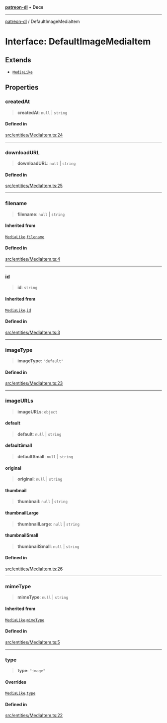 [**patreon-dl**](../README.md) • **Docs**

***

[patreon-dl](../README.md) / DefaultImageMediaItem

# Interface: DefaultImageMediaItem

## Extends

- [`MediaLike`](MediaLike.md)

## Properties

### createdAt

> **createdAt**: `null` \| `string`

#### Defined in

[src/entities/MediaItem.ts:24](https://github.com/patrickkfkan/patreon-dl/blob/7168e7165dfd3021aec234ee0e8458b1a8040c70/src/entities/MediaItem.ts#L24)

***

### downloadURL

> **downloadURL**: `null` \| `string`

#### Defined in

[src/entities/MediaItem.ts:25](https://github.com/patrickkfkan/patreon-dl/blob/7168e7165dfd3021aec234ee0e8458b1a8040c70/src/entities/MediaItem.ts#L25)

***

### filename

> **filename**: `null` \| `string`

#### Inherited from

[`MediaLike`](MediaLike.md).[`filename`](MediaLike.md#filename)

#### Defined in

[src/entities/MediaItem.ts:4](https://github.com/patrickkfkan/patreon-dl/blob/7168e7165dfd3021aec234ee0e8458b1a8040c70/src/entities/MediaItem.ts#L4)

***

### id

> **id**: `string`

#### Inherited from

[`MediaLike`](MediaLike.md).[`id`](MediaLike.md#id)

#### Defined in

[src/entities/MediaItem.ts:3](https://github.com/patrickkfkan/patreon-dl/blob/7168e7165dfd3021aec234ee0e8458b1a8040c70/src/entities/MediaItem.ts#L3)

***

### imageType

> **imageType**: `"default"`

#### Defined in

[src/entities/MediaItem.ts:23](https://github.com/patrickkfkan/patreon-dl/blob/7168e7165dfd3021aec234ee0e8458b1a8040c70/src/entities/MediaItem.ts#L23)

***

### imageURLs

> **imageURLs**: `object`

#### default

> **default**: `null` \| `string`

#### defaultSmall

> **defaultSmall**: `null` \| `string`

#### original

> **original**: `null` \| `string`

#### thumbnail

> **thumbnail**: `null` \| `string`

#### thumbnailLarge

> **thumbnailLarge**: `null` \| `string`

#### thumbnailSmall

> **thumbnailSmall**: `null` \| `string`

#### Defined in

[src/entities/MediaItem.ts:26](https://github.com/patrickkfkan/patreon-dl/blob/7168e7165dfd3021aec234ee0e8458b1a8040c70/src/entities/MediaItem.ts#L26)

***

### mimeType

> **mimeType**: `null` \| `string`

#### Inherited from

[`MediaLike`](MediaLike.md).[`mimeType`](MediaLike.md#mimetype)

#### Defined in

[src/entities/MediaItem.ts:5](https://github.com/patrickkfkan/patreon-dl/blob/7168e7165dfd3021aec234ee0e8458b1a8040c70/src/entities/MediaItem.ts#L5)

***

### type

> **type**: `"image"`

#### Overrides

[`MediaLike`](MediaLike.md).[`type`](MediaLike.md#type)

#### Defined in

[src/entities/MediaItem.ts:22](https://github.com/patrickkfkan/patreon-dl/blob/7168e7165dfd3021aec234ee0e8458b1a8040c70/src/entities/MediaItem.ts#L22)
